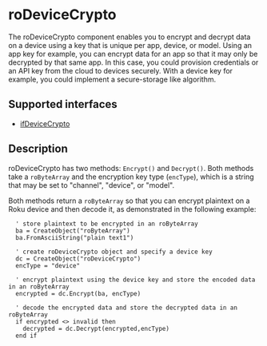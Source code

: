 roDeviceCrypto
==============

The roDeviceCrypto component enables you to encrypt and decrypt data on a device using a key that is unique per app, device, or model. Using an app key for example, you can encrypt data for an app so that it may only be decrypted by that same app. In this case, you could provision credentials or an API key from the cloud to devices securely. With a device key for example, you could implement a secure-storage like algorithm.

Supported interfaces
--------------------

*   [ifDeviceCrypto](/docs/references/brightscript/interfaces/ifdevicecrypto.md)

Description
-----------

roDeviceCrypto has two methods: `Encrypt()` and `Decrypt()`. Both methods take a `roByteArray` and the encryption key type (`encType`), which is a string that may be set to "channel", "device", or "model".

Both methods return a `roByteArray` so that you can encrypt plaintext on a Roku device and then decode it, as demonstrated in the following example:

      ' store plaintext to be encrypted in an roByteArray
      ba = CreateObject("roByteArray")
      ba.FromAsciiString("plain text1")  
    
      ' create roDeviceCrypto object and specify a device key
      dc = CreateObject("roDeviceCrypto")
      encType = "device"
    
      ' encrypt plaintext using the device key and store the encoded data in an roByteArray
      encrypted = dc.Encrypt(ba, encType)
    
      ' decode the encrypted data and store the decrypted data in an roByteArray
      if encrypted <> invalid then
        decrypted = dc.Decrypt(encrypted,encType)
      end if
